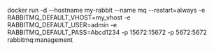 docker run -d --hostname my-rabbit --name mq --restart=always -e RABBITMQ_DEFAULT_VHOST=my_vhost -e RABBITMQ_DEFAULT_USER=admin -e RABBITMQ_DEFAULT_PASS=Abcd1234 -p 15672:15672 -p 5672:5672 rabbitmq:management